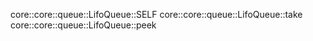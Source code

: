 core::core::queue::LifoQueue::SELF
core::core::queue::LifoQueue::take
core::core::queue::LifoQueue::peek
